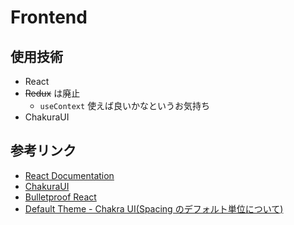 # Frontend

## 使用技術

- React
- ~~Redux~~ は廃止
  - `useContext` 使えば良いかなというお気持ち
- ChakuraUI

## 参考リンク

- [React Documentation](https://ja.legacy.reactjs.org/docs/getting-started.html)
- [ChakuraUI](https://chakra-ui.com/)
- [Bulletproof React](https://github.com/alan2207/bulletproof-react)
- [Default Theme - Chakra UI(Spacing のデフォルト単位について)](https://chakra-ui.com/docs/styled-system/theme#spacing)
